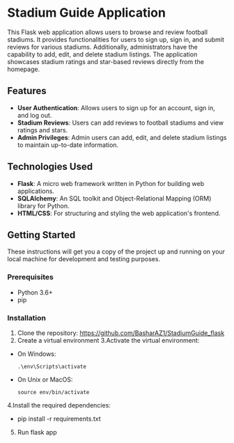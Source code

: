 #  Stadium Guide Application

This Flask web application allows users to browse and review football stadiums. It provides functionalities for users to sign up, sign in, and submit reviews for various stadiums. Additionally, administrators have the capability to add, edit, and delete stadium listings. The application showcases stadium ratings and star-based reviews directly from the homepage.

## Features

- **User Authentication**: Allows users to sign up for an account, sign in, and log out.
- **Stadium Reviews**: Users can add reviews to football stadiums and view ratings and stars.
- **Admin Privileges**: Admin users can add, edit, and delete stadium listings to maintain up-to-date information.

## Technologies Used

- **Flask**: A micro web framework written in Python for building web applications.
- **SQLAlchemy**: An SQL toolkit and Object-Relational Mapping (ORM) library for Python.
- **HTML/CSS**: For structuring and styling the web application's frontend.

## Getting Started

These instructions will get you a copy of the project up and running on your local machine for development and testing purposes.

### Prerequisites

- Python 3.6+
- pip

### Installation

1. Clone the repository:
https://github.com/BasharAZ1/StadiumGuide_flask
2. Create a virtual environment
3.Activate the virtual environment:
- On Windows:
  ```
  .\env\Scripts\activate
  ```
- On Unix or MacOS:
  ```
  source env/bin/activate
  ```
4.Install the required dependencies:
- pip install -r requirements.txt
5. Run flask app

